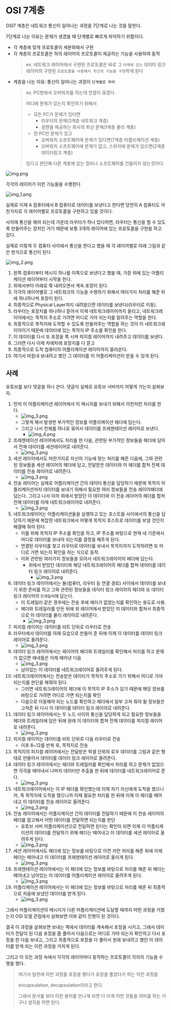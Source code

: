 # OSI 7계층

OSI7 계층은 네트워크 통신이 일어나는 과정을 7단계로 나눈 것을 말한다.

7단계로 나눈 이유는 문제가 생겼을 때 단계별로 빠르게 파악하기 위함이다.

- 각 계층에 맞게 프로토콜이 세분화돼서 구현
- 각 계층의 프로토콜은 하의 레이어의 프로토콜이 제공하는 기능을 사용하여 동작
  > ex. 네트워크 레이어에서 구현된 프로토콜은 바로 그 `아래에 있는` 데이터 링크 레이어의 구현된 `프로토콜을 사용해서 자신의 기능을 구현`하게 된다
- 계층을 나눈 이유: 통신이 일어나는 과정이 `단계별로 파악`
   > ex. PC방에서 오버워치를 하는데 연결이 끊겼다.
   >
   >  어디에 문제가 있는지 확인하기 위해서
   >
   >  - 모든 PC가 문제가 있다면
   >    - 라우터의 문제(3계층 네트워크 계층)
   >    - 광랜을 제공하는 회사의 회선 문제(1계층 물리 계층)
   >  - 한 PC만 문제가 있고
   >    - 오버워치 소프트웨어에 문제가 있다면(7계층 어플리케이션 계층)
   >    - 오버워치 소프트웨어에 문제가 없고, 스위치에 문제가 있으면(2계층 데이터링크 계층)
   >
   >  있다고 판단해 다른 계층에 있는 장비나 소프트웨어를 건들이지 않는것이다.
  > 

![img.png](20250616/img.png)

각각의 레이어가 이런 기능들을 수행한다

![img_1.png](20250616/img_1.png)

실제로 이제 A 컴퓨터에서 B 컴퓨터로 데이터를 보낸다고 한다면 당연히 A 컴퓨터도 마찬가지로 각 레이어별로 프로토콜을 구현하고 있을 것이다.

사이에 통신을 해야 되는데 가운데 라우터가 하나 있다하면, 라우터는 통신을 할 수 있도록 만들어주는 장치인 거기 때문에 보통 3개의 레이어에 있는 프로토콜을 구현을 하고 있다.

실제로 이렇게 두 컴퓨터 사이에서 통신을 한다고 했을 때 각 레이어별로 아래 그림과 같은 방식으로 통신이 된다.

![img_2.png](20250616/img_2.png)

1. 왼쪽 컴퓨터부터 메시지 하나를 이쪽으로 보낸다고 했을 때, 가장 위에 있는 어플리케이션 레이어부터 시작을 한다.
2. 위에서부터 아래로 쭉 내려오면서 계속 포장이 된다.
3. 각각의 레이어별로 그 네트워크의 기능을 수행하기 위해서 여러가지 처리를 해준 뒤에 하나하나씩 포장이 된다. 
4. 최종적으로 Physical Layer까지 내려왔으면 데이터를 보낸다(라우터로 이동).
5. 라우터는 포장지를 하나하나 뜯어서 이제 네트워크레이어까지 올리고, 네트워크레이어에서는 목적지 주소로 가려면 어디로 가야 되는지를 알려주는 역할을 한다. 
6. 최종적으로 목적지에 도착할 수 있도록 만들어주는 역할을 하는 것이 이 네트워크레이어이기 때문에 데이터에 있는 목적지 IP 주소를 확인을 한다. 
7. 이 데이터를 다시 또 포장을 쭉 시켜 피지컬 레이어까지 내려주고 데이터를 보낸다.
8. 그러면 다시 이제 차례차례 포장지를 다 뜯고 
9. 최종적으로 도착 컴퓨터의 어플리케이션 레이어까지 올라온다. 
10. 여기서 마침내 보내려고 했던 그 데이터를 이 어플리케이션이 받을 수 있게 된다.

## 사례
유튜브를 보다 댓글을 하나 쓴다. 댓글이 실제로 유튜브 서버까지 어떻게 가는지 살펴보자.

1. 먼저 이 어플리케이션 레이어에서 이 메시지를 보내기 위해서 이런저런 처리를 한다. 
   - ![img_3.png](20250616/1-1.png)
   - 그렇게 해서 발생한 부가적인 정보를 어플리케이션 헤더에 담는다.
   - 그리고 나서 전체를 하나로 묶어서 데이터를 프레젠테이션 레이어로 보낸다.
     - ![img_4.png](20250616/1-2.png)
2. 프레젠테이션 레이어에서도 처리를 한 다음, 관련된 부가적인 정보들을 헤더에 담아서 전체 데이터를 세션레이어로 내려준다.
   - ![img_3.png](20250616/1-3.png)
3. 세션 레이어에서도 마찬가지로 자신의 기능에 맞는 처리를 해준 다음에, 그와 관련된 정보들을 세션 레이어의 헤더에 담고, 전달받은 데이터와 이 헤더를 합쳐 전체 데이터를 전송 레이어로 내려준다.
   - ![img_3.png](20250616/1-4.png)
4. 전송 레이어는 실제로 어플리케이션 간의 데이터 통신을 담당하기 때문에 목적지 어플리케이션까지 데이터를 보내기 위해서 필요한 여러 정보들을 전송 레이어헤더에 담는다. 그리고 나서 아까 위에서 받았던 이 데이터와 이 전송 레이어의 헤더를 합쳐 전체 데이터를 이제 네트워크레이어로 내려준다.
   - ![img_3.png](20250616/1-5.png)
5. 네트워크레이어는 어플리케이션들을 실행하고 있는 호스트들 사이에서의 통신을 담당하기 때문에 복잡한 네트워크에서 어떻게 목적지 호스트로 데이터를 보낼 것인지 해결해 줘야 된다. 
   - 이를 위해 목적지 IP 주소를 확인을 하고, IP 주소를 바탕으로 현재 내 기준에서 어디로 데이터를 보내야 되는지를 결정을 해주게 된다.
   - 연결된 라우터를 찾고 라우터로 데이터를 보내서 목적지까지 도착하려면 또 어디로 가면 되는지 확인을 하는 식으로 동작. 
   - 이와 관련된 여러가지 정보들을 모아서 네트워크레이어의 헤더에 담는다. 
      - 위에서 받았던 데이터와 해당 네트워크레이어의 헤더를 합쳐 데이터를 데이터 링크 레이어로 내려준다.
        - ![img_3.png](20250616/1-6.png)
6. 데이터 링크 레이어에서는 둘(컴퓨터, 라우터 등 연결 경로) 사이에서 데이터를 보내기 위한 준비를 하고 그와 관련된 정보들을 데이터 링크 레이어의 헤더와 또 데이터 링크 레이어의 `트레일러`에 담는다. 
   - 이 트레일러 같은 경우에는 전송 후에 에러가 없었는지를 확인하는 용도로 사용. 
   - 헤더와 트레일러를 만든 뒤에 위 레이어에서 받았던 이 데이터와 합쳐서 최종적으로 이 데이터를 물리 레이어로 내려준다.
       - ![img_3.png](20250616/1-7.png)
7. 피지컬 레이어는 데이터를 비트 단위로 라우터로 전송
8. 라우터에서 데이터를 아래 모습으로 만들어 준 뒤에 이제 이 데이터를 데이터 링크 레이어로 올려준다.
    - ![img_3.png](20250616/1-7.png)
9. 데이터 링크 레이어에서는 레이어의 헤더와 트레일러를 확인해서 처리를 하고 문제가 없으면 얘네들은 이제 떼어낸 다음
    - ![img_3.png](20250616/1-6.png)
    - 남아있는 이 데이터를 네트워크레이어로 올려주게 된다.
10. 네트워크레이어에서는 전송받은 데이터가 목적지 주소로 가기 위해서 어디로 가야 되는지를 판단을 해줘야 된다. 
    - 그러면 네트워크레이어의 헤더에 이 목적지 IP 주소가 있기 때문에 해당 정보를 바탕으로 가려면 어디로 가면 되는지를 확인
    - 다음으로 이동해야 되는 노드를 확인하고 헤더에서 일부 고쳐 줘야 될 정보들은 고쳐준 뒤 다시 이 데이터를 데이터 링크 레이어로 내려준다.
11. 데이터 링크 레이어에서는 두 노드 사이의 통신을 담당하게 되고 필요한 정보들을 헤더와 트레일러에 담은 뒤에 원래 이 데이터와 합쳐 전체 데이터를 피지컬 레이어로 내려준다.
    - ![img_3.png](20250616/1-7.png)
12. 피지컬 레이어는 데이터를 비트 단위로 다음 라우터로 전송
    - 이후 8~12를 반복 후, 목적지로 전송
13. 목적지의 피지컬 레이어에서는 전달받은 픽셀 단위의 로우 데이터를 그림과 같은 형태로 만들어서 데이터를 데이터 링크 레이어로 올려준다.
14. 데이터 링크 레이어에서는 헤더와 트레일러를 확인해서 처리를 하고 문제가 없었으면 각각을 떼어내서 나머지 데이터만 추출을 한 뒤에 데이터를 네트워크레이어로 준다.
    - ![img_3.png](20250616/1-6.png)
15. 네트워크레이어에서는 이 IP 헤더를 확인했는데 이제 자기 자신에게 도착을 했으니까, 즉 목적지에 도착을 했으니까 이제 필요한 처리를 한 뒤에 이제 이 헤더를 떼어내고 이 데이터를 전송 레이어로 올려준다.
    - ![img_3.png](20250616/1-5.png)
16. 전송 레이어에서는 어플리케이션 간의 데이터를 전달하기 때문에 이 전송 레이어의 헤더를 참고해서 어떤 데이터를 전달하면 되는지를 판단
    - 유튜브 서버 어플리케이션으로 전달하면 된다는 확인이 되면 이제 이 어플리케이션의 데이터를 전달하기 위해 헤더는 떼어내고 이 데이터를 세션 레이어로 올려주게 된다.
    - ![img_3.png](20250616/1-4.png)
17. 세션 레이어에서도 헤더에 있는 정보를 바탕으로 이런 저런 처리를 해준 뒤에 이제 헤더는 떼어내고 이 데이터를 프레젠테이션 레이어로 올리게 된다.
    -  ![img_3.png](20250616/1-3.png)
18. 프레젠테이션 레이어에서는 이 헤더에 있는 정보를 바탕으로 처리를 해준 뒤 헤더는 떼어내고 남아있는 이 데이터를 어플리케이션 레이어로 올려주게 된다.
    - ![img_3.png](20250616/1-2.png)
19. 어플리케이션 레이어에서는 이 헤더에 있는 정보를 바탕으로 처리를 해준 뒤 최종적으로  처음에 보냈던 데이터를 받게 된다.
    - ![img_3.png](20250616/1-1.png)
    

그래서 어플리케이션의 메시지가 다른 어플리케이션에 도달할 때까지 어떤 과정을 거쳤는지 OSI 모델 관점에서 살펴보면 이와 같이 진행이 된 것이다.

결국 이 과정을 살펴보면 보내는 쪽에서 데이터를 계속해서 포장을 시키고, 
그래서 데이터가 전달이 된 다음 포장을 좀 풀어서 다음으로는 어디로 가야 되는지 확인하고 
다시 포장을 한 다음 보내고, 그리고 최종적으로 포장을 다 풀어서 
원래 보내려고 했던 이 데이터를 받게 되는 이런 과정을 거치게 된다.

그리고 이 모든 과정 속에서 각각의 레이어마다 동작하는 프로토콜이 각자의 기능을 수행을 했다.

> 여기서 일련에 이런 과정들 포장을 했다가 포장을 풀었다가 하는 이런 과정을 
> 
> encapsulation, decapsulation이라고 한다. 
> 
> 그래서 문서를 보다 이런 용어를 만나게 되면 다 이게 이런 것들을 의미를 하는 거구나 생각을 하면 된다.